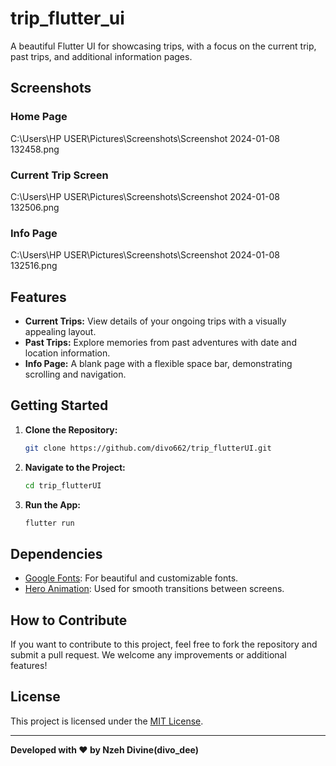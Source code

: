 # trip_flutter_ui

A beautiful Flutter UI for showcasing trips, with a focus on the current trip, past trips, and additional information pages.

## Screenshots

### Home Page
C:\Users\HP USER\Pictures\Screenshots\Screenshot 2024-01-08 132458.png

### Current Trip Screen
C:\Users\HP USER\Pictures\Screenshots\Screenshot 2024-01-08 132506.png

### Info Page 
C:\Users\HP USER\Pictures\Screenshots\Screenshot 2024-01-08 132516.png

## Features

- **Current Trips:** View details of your ongoing trips with a visually appealing layout.
- **Past Trips:** Explore memories from past adventures with date and location information.
- **Info Page:** A blank page with a flexible space bar, demonstrating scrolling and navigation.

## Getting Started

1. **Clone the Repository:**
    ```bash
    git clone https://github.com/divo662/trip_flutterUI.git
    ```

2. **Navigate to the Project:**
    ```bash
    cd trip_flutterUI
    ```

3. **Run the App:**
    ```bash
    flutter run
    ```

## Dependencies

- [Google Fonts](https://pub.dev/packages/google_fonts): For beautiful and customizable fonts.
- [Hero Animation](https://flutter.dev/docs/development/ui/animations/hero-animations): Used for smooth transitions between screens.

## How to Contribute

If you want to contribute to this project, feel free to fork the repository and submit a pull request. We welcome any improvements or additional features!

## License

This project is licensed under the [MIT License](LICENSE).

---

**Developed with ❤️ by Nzeh Divine(divo_dee)**
